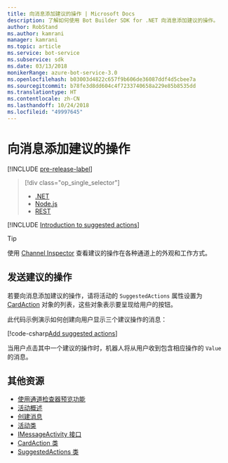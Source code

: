 ```yaml
---
title: 向消息添加建议的操作 | Microsoft Docs
description: 了解如何使用 Bot Builder SDK for .NET 向消息添加建议的操作。
author: RobStand
ms.author: kamrani
manager: kamrani
ms.topic: article
ms.service: bot-service
ms.subservice: sdk
ms.date: 03/13/2018
monikerRange: azure-bot-service-3.0
ms.openlocfilehash: b03003d4822c657f9b606de36087ddf4d5cbee7a
ms.sourcegitcommit: b78fe3d8dd604c4f7233740658a229e85b8535dd
ms.translationtype: HT
ms.contentlocale: zh-CN
ms.lasthandoff: 10/24/2018
ms.locfileid: "49997645"
---
```

# <a name="add-suggested-actions-to-messages"></a>向消息添加建议的操作

[!INCLUDE [pre-release-label](../includes/pre-release-label-v3.md)]

> [!div class="op_single_selector"]
> - [.NET](../dotnet/bot-builder-dotnet-add-suggested-actions.md)
> - [Node.js](../nodejs/bot-builder-nodejs-send-suggested-actions.md)
> - [REST](../rest-api/bot-framework-rest-connector-add-suggested-actions.md)

[!INCLUDE [Introduction to suggested actions](../includes/snippet-suggested-actions-intro.md)]

> [!TIP]
> 使用 [Channel Inspector][channelInspector] 查看建议的操作在各种通道上的外观和工作方式。

## <a name="send-suggested-actions"></a>发送建议的操作

若要向消息添加建议的操作，请将活动的 `SuggestedActions` 属性设置为 [CardAction][cardAction] 对象的列表，这些对象表示要呈现给用户的按钮。 

此代码示例演示如何创建向用户显示三个建议操作的消息：

[!code-csharp[Add suggested actions](../includes/code/dotnet-add-suggested-actions.cs#addSuggestedActions)]

当用户点击其中一个建议的操作时，机器人将从用户收到包含相应操作的 `Value` 的消息。

## <a name="additional-resources"></a>其他资源

- [使用通道检查器预览功能][inspector]
- [活动概述](bot-builder-dotnet-activities.md)
- [创建消息](bot-builder-dotnet-create-messages.md)
- <a href="https://docs.botframework.com/en-us/csharp/builder/sdkreference/dc/d2f/class_microsoft_1_1_bot_1_1_connector_1_1_activity.html" target="_blank">活动类</a>
- <a href="/dotnet/api/microsoft.bot.connector.imessageactivity" target="_blank">IMessageActivity 接口</a>
- <a href="/dotnet/api/microsoft.bot.connector.cardaction" target="_blank">CardAction 类</a>
- <a href="/dotnet/api/microsoft.bot.connector.suggestedactions" target="_blank">SuggestedActions 类</a>

[cardAction]: /dotnet/api/microsoft.bot.connector.cardaction

[inspector]: ../bot-service-channel-inspector.md

[channelInspector]: ../bot-service-channel-inspector.md


